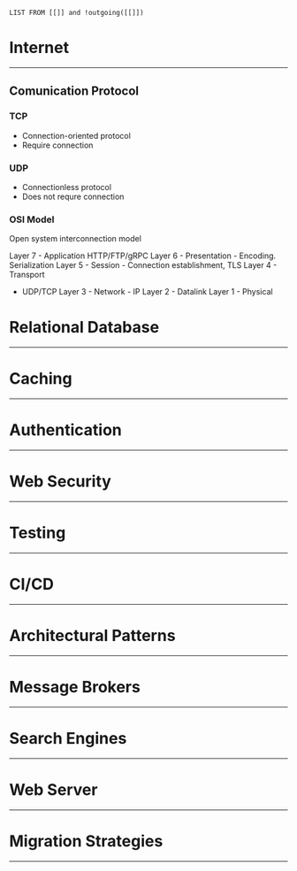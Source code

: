 ```dataview
LIST FROM [[]] and !outgoing([[]])
```
# Internet
---
## Comunication Protocol
### TCP 
- Connection-oriented protocol
- Require connection
### UDP
- Connectionless protocol
- Does not requre connection
### OSI Model
Open system interconnection model

Layer 7 - Application HTTP/FTP/gRPC
Layer 6 - Presentation - Encoding. Serialization
Layer 5 - Session - Connection establishment, TLS
Layer 4 - Transport
- UDP/TCP
Layer 3 - Network - IP
Layer 2 - Datalink
Layer 1 - Physical
# Relational Database
---

# Caching
---
# Authentication
---
# Web Security
---
# Testing
---
# CI/CD
---
# Architectural Patterns
---
# Message Brokers
---
# Search Engines
---
# Web Server
---
# Migration Strategies
---